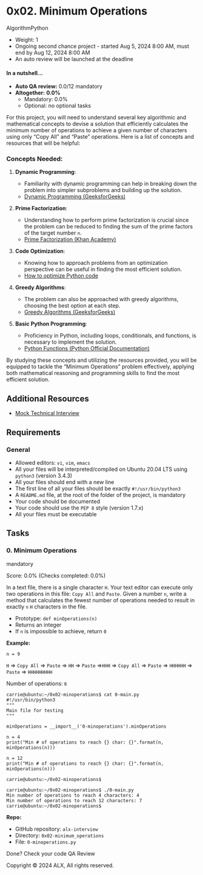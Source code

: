 # 0x02. Minimum Operations

AlgorithmPython

-   Weight:  1
-   Ongoing second chance project - started  Aug 5, 2024 8:00 AM, must end by  Aug 12, 2024 8:00 AM
-   An auto review will be launched at the deadline

#### In a nutshell…

-   **Auto QA review:**  0.0/12 mandatory
-   **Altogether:**  **0.0%**
    -   Mandatory: 0.0%
    -   Optional: no optional tasks

For this project, you will need to understand several key algorithmic and mathematical concepts to devise a solution that efficiently calculates the minimum number of operations to achieve a given number of characters using only “Copy All” and “Paste” operations. Here is a list of concepts and resources that will be helpful:

### Concepts Needed:

1.  **Dynamic Programming**:
    
    -   Familiarity with dynamic programming can help in breaking down the problem into simpler subproblems and building up the solution.
    -   [Dynamic Programming (GeeksforGeeks)](https://intranet.alxswe.com/rltoken/l3JYgicNQw2Ue1Kg9jV80Q "Dynamic Programming (GeeksforGeeks)")
2.  **Prime Factorization**:
    
    -   Understanding how to perform prime factorization is crucial since the problem can be reduced to finding the sum of the prime factors of the target number  `n`.
    -   [Prime Factorization (Khan Academy)](https://intranet.alxswe.com/rltoken/cFcADpVYRCl5pdut-Lemmg "Prime Factorization (Khan Academy)")
3.  **Code Optimization**:
    
    -   Knowing how to approach problems from an optimization perspective can be useful in finding the most efficient solution.
    -   [How to optimize Python code](https://intranet.alxswe.com/rltoken/98ZF5bRckUKror6pGJQlHQ "How to optimize Python code")
4.  **Greedy Algorithms**:
    
    -   The problem can also be approached with greedy algorithms, choosing the best option at each step.
    -   [Greedy Algorithms (GeeksforGeeks)](https://intranet.alxswe.com/rltoken/k6-mba0b4nayJi0VqYhKjQ "Greedy Algorithms (GeeksforGeeks)")
5.  **Basic Python Programming**:
    
    -   Proficiency in Python, including loops, conditionals, and functions, is necessary to implement the solution.
    -   [Python Functions (Python Official Documentation)](https://intranet.alxswe.com/rltoken/ao3SJVl4yY1SfugfVa3anw "Python Functions (Python Official Documentation)")

By studying these concepts and utilizing the resources provided, you will be equipped to tackle the “Minimum Operations” problem effectively, applying both mathematical reasoning and programming skills to find the most efficient solution.

## Additional Resources

-   [Mock Technical Interview](https://intranet.alxswe.com/rltoken/HX0vuVl1V-9T4vvh8NDCyw "Mock Technical Interview")

## Requirements

### General

-   Allowed editors:  `vi`,  `vim`,  `emacs`
-   All your files will be interpreted/compiled on Ubuntu 20.04 LTS using  `python3`  (version 3.4.3)
-   All your files should end with a new line
-   The first line of all your files should be exactly  `#!/usr/bin/python3`
-   A  `README.md`  file, at the root of the folder of the project, is mandatory
-   Your code should be documented
-   Your code should use the  `PEP 8`  style (version 1.7.x)
-   All your files must be executable

## Tasks

### 0. Minimum Operations

mandatory

Score:  0.0%  (Checks completed: 0.0%)

In a text file, there is a single character  `H`. Your text editor can execute only two operations in this file:  `Copy All`  and  `Paste`. Given a number  `n`, write a method that calculates the fewest number of operations needed to result in exactly  `n`  `H`  characters in the file.

-   Prototype:  `def minOperations(n)`
-   Returns an integer
-   If  `n`  is impossible to achieve, return  `0`

**Example:**

`n = 9`

`H`  =>  `Copy All`  =>  `Paste`  =>  `HH`  =>  `Paste`  =>`HHH`  =>  `Copy All`  =>  `Paste`  =>  `HHHHHH`  =>  `Paste`  =>  `HHHHHHHHH`

Number of operations:  `6`

```
carrie@ubuntu:~/0x02-minoperations$ cat 0-main.py
#!/usr/bin/python3
"""
Main file for testing
"""

minOperations = __import__('0-minoperations').minOperations

n = 4
print("Min # of operations to reach {} char: {}".format(n, minOperations(n)))

n = 12
print("Min # of operations to reach {} char: {}".format(n, minOperations(n)))

carrie@ubuntu:~/0x02-minoperations$

```

```
carrie@ubuntu:~/0x02-minoperations$ ./0-main.py
Min number of operations to reach 4 characters: 4
Min number of operations to reach 12 characters: 7
carrie@ubuntu:~/0x02-minoperations$

```

**Repo:**

-   GitHub repository:  `alx-interview`
-   Directory:  `0x02-minimum_operations`
-   File:  `0-minoperations.py`

Done?  Check your code  QA Review

Copyright © 2024 ALX, All rights reserved.
